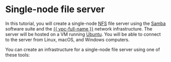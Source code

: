 # Single-node file server


In this tutorial, you will create a single-node [NFS](https://docs.microsoft.com/en-us/windows-server/storage/nfs/nfs-overview) file server using the [Samba](https://www.samba.org/) software suite and the [{{ vpc-full-name }}](../../vpc/) network infrastructure. The server will be hosted on a VM running [Ubuntu](/marketplace?tab=software&search=Ubuntu&categories=os). You will be able to connect to the server from Linux, macOS, and Windows computers.

You can create an infrastructure for a single-node file server using one of these tools: